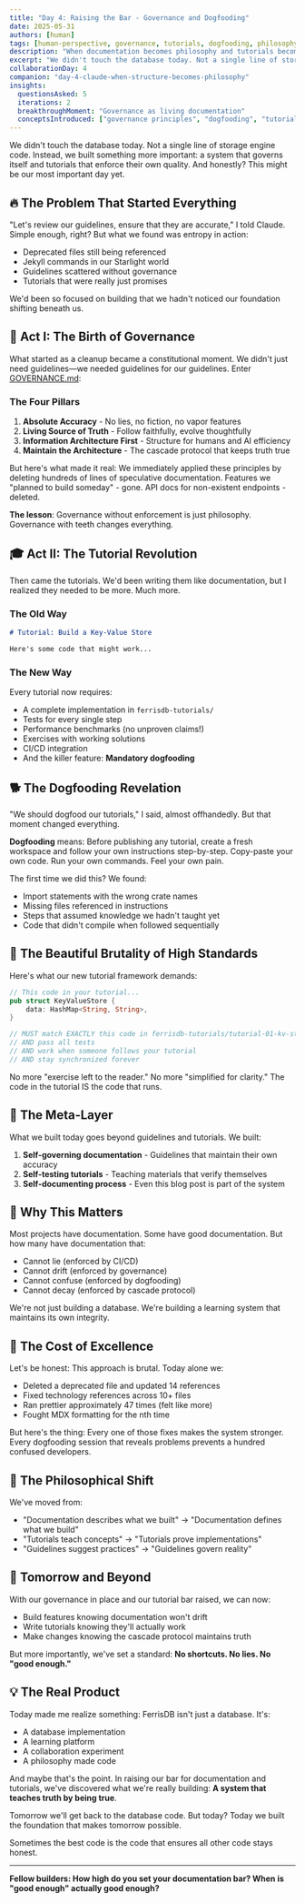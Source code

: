 ```yaml
---
title: "Day 4: Raising the Bar - Governance and Dogfooding"
date: 2025-05-31
authors: [human]
tags: [human-perspective, governance, tutorials, dogfooding, philosophy, standards, documentation]
description: "When documentation becomes philosophy and tutorials become tests - how we raised our standards to an almost brutal level."
excerpt: "We didn't touch the database today. Not a single line of storage engine code. Instead, we built something more important: a system that governs itself and tutorials that enforce their own quality."
collaborationDay: 4
companion: "day-4-claude-when-structure-becomes-philosophy"
insights:
  questionsAsked: 5
  iterations: 2
  breakthroughMoment: "Governance as living documentation"
  conceptsIntroduced: ["governance principles", "dogfooding", "tutorial framework", "quality gates"]
---
```


We didn't touch the database today. Not a single line of storage engine code. Instead, we built something more important: a system that governs itself and tutorials that enforce their own quality. And honestly? This might be our most important day yet.

## 🔥 The Problem That Started Everything

"Let's review our guidelines, ensure that they are accurate," I told Claude. Simple enough, right? But what we found was entropy in action:

- Deprecated files still being referenced
- Jekyll commands in our Starlight world
- Guidelines scattered without governance
- Tutorials that were really just promises

We'd been so focused on building that we hadn't noticed our foundation shifting beneath us.

## 📜 Act I: The Birth of Governance

What started as a cleanup became a constitutional moment. We didn't just need guidelines—we needed guidelines for our guidelines. Enter [GOVERNANCE.md](https://github.com/ferrisdb/ferrisdb/blob/main/guidelines/GOVERNANCE.md):

### The Four Pillars

1. **Absolute Accuracy** - No lies, no fiction, no vapor features
2. **Living Source of Truth** - Follow faithfully, evolve thoughtfully
3. **Information Architecture First** - Structure for humans and AI efficiency
4. **Maintain the Architecture** - The cascade protocol that keeps truth true

But here's what made it real: We immediately applied these principles by deleting hundreds of lines of speculative documentation. Features we "planned to build someday" - gone. API docs for non-existent endpoints - deleted.

**The lesson**: Governance without enforcement is just philosophy. Governance with teeth changes everything.

## 🎓 Act II: The Tutorial Revolution

Then came the tutorials. We'd been writing them like documentation, but I realized they needed to be more. Much more.

### The Old Way

```markdown
# Tutorial: Build a Key-Value Store

Here's some code that might work...
```

### The New Way

Every tutorial now requires:

- A complete implementation in `ferrisdb-tutorials/`
- Tests for every single step
- Performance benchmarks (no unproven claims!)
- Exercises with working solutions
- CI/CD integration
- And the killer feature: **Mandatory dogfooding**

## 🐕 The Dogfooding Revelation

"We should dogfood our tutorials," I said, almost offhandedly. But that moment changed everything.

**Dogfooding** means: Before publishing any tutorial, create a fresh workspace and follow your own instructions step-by-step. Copy-paste your own code. Run your own commands. Feel your own pain.

The first time we did this? We found:

- Import statements with the wrong crate names
- Missing files referenced in instructions
- Steps that assumed knowledge we hadn't taught yet
- Code that didn't compile when followed sequentially

## 💪 The Beautiful Brutality of High Standards

Here's what our new tutorial framework demands:

```rust
// This code in your tutorial...
pub struct KeyValueStore {
    data: HashMap<String, String>,
}

// MUST match EXACTLY this code in ferrisdb-tutorials/tutorial-01-kv-store/src/lib.rs
// AND pass all tests
// AND work when someone follows your tutorial
// AND stay synchronized forever
```

No more "exercise left to the reader." No more "simplified for clarity." The code in the tutorial IS the code that runs.

## 🤯 The Meta-Layer

What we built today goes beyond guidelines and tutorials. We built:

1. **Self-governing documentation** - Guidelines that maintain their own accuracy
2. **Self-testing tutorials** - Teaching materials that verify themselves
3. **Self-documenting process** - Even this blog post is part of the system

## 🎯 Why This Matters

Most projects have documentation. Some have good documentation. But how many have documentation that:

- Cannot lie (enforced by CI/CD)
- Cannot drift (enforced by governance)
- Cannot confuse (enforced by dogfooding)
- Cannot decay (enforced by cascade protocol)

We're not just building a database. We're building a learning system that maintains its own integrity.

## 💸 The Cost of Excellence

Let's be honest: This approach is brutal. Today alone we:

- Deleted a deprecated file and updated 14 references
- Fixed technology references across 10+ files
- Ran prettier approximately 47 times (felt like more)
- Fought MDX formatting for the nth time

But here's the thing: Every one of those fixes makes the system stronger. Every dogfooding session that reveals problems prevents a hundred confused developers.

## 🔄 The Philosophical Shift

We've moved from:

- "Documentation describes what we built" → "Documentation defines what we build"
- "Tutorials teach concepts" → "Tutorials prove implementations"
- "Guidelines suggest practices" → "Guidelines govern reality"

## 🚀 Tomorrow and Beyond

With our governance in place and our tutorial bar raised, we can now:

- Build features knowing documentation won't drift
- Write tutorials knowing they'll actually work
- Make changes knowing the cascade protocol maintains truth

But more importantly, we've set a standard: **No shortcuts. No lies. No "good enough."**

## 💡 The Real Product

Today made me realize something: FerrisDB isn't just a database. It's:

- A database implementation
- A learning platform
- A collaboration experiment
- A philosophy made code

And maybe that's the point. In raising our bar for documentation and tutorials, we've discovered what we're really building: **A system that teaches truth by being true**.

Tomorrow we'll get back to the database code. But today? Today we built the foundation that makes tomorrow possible.

Sometimes the best code is the code that ensures all other code stays honest.

---

**Fellow builders: How high do you set your documentation bar? When is "good enough" actually good enough?**
